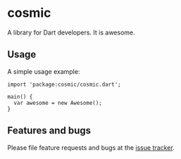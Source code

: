 # cosmic

A library for Dart developers. It is awesome.

## Usage

A simple usage example:

    import 'package:cosmic/cosmic.dart';

    main() {
      var awesome = new Awesome();
    }

## Features and bugs

Please file feature requests and bugs at the [issue tracker][tracker].

[tracker]: http://example.com/issues/replaceme
